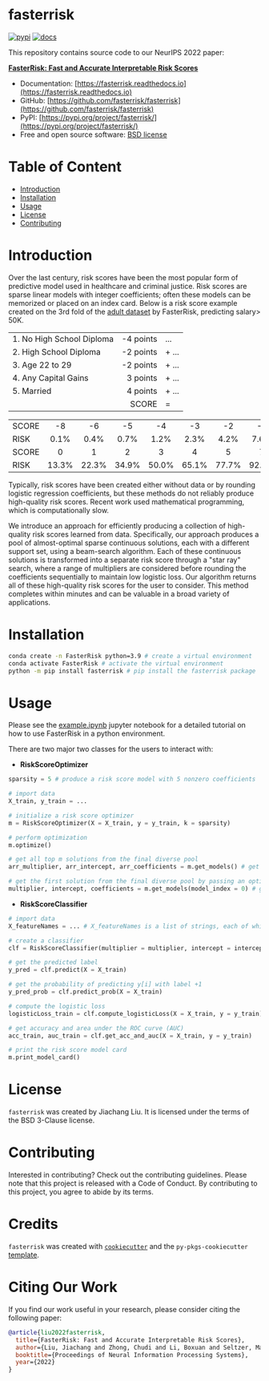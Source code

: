 # fasterrisk <!-- omit in toc -->

[![pypi](https://img.shields.io/pypi/v/fasterrisk.svg)](https://pypi.org/project/fasterrisk/)
[![docs](https://readthedocs.org/projects/fasterrisk/badge/?version=latest)](https://readthedocs.org/projects/fasterrisk/?badge=latest)

This repository contains source code to our NeurIPS 2022 paper:

[**FasterRisk: Fast and Accurate Interpretable Risk Scores**](https://arxiv.org/abs/2210.05846)

- Documentation: [https://fasterrisk.readthedocs.io](https://fasterrisk.readthedocs.io)
- GitHub: [https://github.com/fasterrisk/fasterrisk](https://github.com/fasterrisk/fasterrisk)
- PyPI: [https://pypi.org/project/fasterrisk/](https://pypi.org/project/fasterrisk/)
- Free and open source software: [BSD license](https://github.com/FasterRisk/blob/main/LICENSE)

# Table of Content <!-- omit in toc -->
- [Introduction](#introduction)
- [Installation](#installation)
- [Usage](#usage)
- [License](#license)
- [Contributing](#contributing)


# Introduction
Over the last century, risk scores have been the most popular form of predictive model used in healthcare and criminal justice. Risk scores are sparse linear models with integer coefficients; often these models can be memorized or placed on an index card. Below is a risk score example created on the 3rd fold of the [adult dataset](https://github.com/ustunb/risk-slim/tree/master/examples/data) by FasterRisk, predicting salary> 50K.

|                            |             |       |
| :---                       |    ---:     |  :--- |
|1.  No High School Diploma  |   -4 points |   ... |
|2.     High School Diploma  |   -2 points | + ... |
|3.            Age 22 to 29  |   -2 points | + ... |
|4.       Any Capital Gains  |    3 points | + ... |
|5.                 Married  |    4 points | + ... |
|                            |       SCORE | =     |

|      |        |        |        |        |        |        |        |
|:---  | :----: | :----: | :----: | :----: | :----: | :----: | :----: | 
|SCORE |  -8  |  -6  |  -5  |  -4  |  -3  |  -2  |  -1  |
|RISK  |   0.1% |   0.4% |   0.7% |   1.2% |   2.3% |   4.2% |   7.6% |
|SCORE |  0  |   1  |   2  |   3  |   4  |   5  |   7  |        
|RISK  |  13.3% |  22.3% |  34.9% |  50.0% |  65.1% |  77.7% |  92.4% |

Typically, risk scores have been created either without data or by rounding logistic regression coefficients, but these methods do not reliably produce high-quality risk scores. Recent work used mathematical programming, which is computationally slow.

We introduce an approach for efficiently producing a collection of high-quality risk scores learned from data. Specifically, our approach produces a pool of almost-optimal sparse continuous solutions, each with a different support set, using a beam-search algorithm. Each of these continuous solutions is transformed into a separate risk score through a "star ray" search, where a range of multipliers are considered before rounding the coefficients sequentially to maintain low logistic loss. Our algorithm returns all of these high-quality risk scores for the user to consider. This method completes within minutes and can be valuable in a broad variety of applications.

# Installation

```bash
conda create -n FasterRisk python=3.9 # create a virtual environment
conda activate FasterRisk # activate the virtual environment
python -m pip install fasterrisk # pip install the fasterrisk package
```


# Usage
Please see the [example.ipynb](./docs/example.ipynb) jupyter notebook for a detailed tutorial on how to use FasterRisk in a python environment.

There are two major two classes for the users to interact with:
- **RiskScoreOptimizer**
```python
sparsity = 5 # produce a risk score model with 5 nonzero coefficients 

# import data
X_train, y_train = ...

# initialize a risk score optimizer
m = RiskScoreOptimizer(X = X_train, y = y_train, k = sparsity)

# perform optimization
m.optimize()

# get all top m solutions from the final diverse pool
arr_multiplier, arr_intercept, arr_coefficients = m.get_models() # get m solutions from the diverse pool; Specifically, arr_multiplier.shape=(m, ), arr_intercept.shape=(m, ), arr_coefficients.shape=(m, p)

# get the first solution from the final diverse pool by passing an optional model_index; models are ranked in order of increasing logistic loss
multiplier, intercept, coefficients = m.get_models(model_index = 0) # get the first solution (smallest logistic loss) from the diverse pool; Specifically, multiplier.shape=(1, ), intercept.shape=(1, ), coefficients.shape=(p, )

```

- **RiskScoreClassifier**
```python
# import data
X_featureNames = ... # X_featureNames is a list of strings, each of which is the feature name

# create a classifier
clf = RiskScoreClassifier(multiplier = multiplier, intercept = intercept, coefficients = coefficients, featureNames = featureNames)

# get the predicted label
y_pred = clf.predict(X = X_train)

# get the probability of predicting y[i] with label +1
y_pred_prob = clf.predict_prob(X = X_train)

# compute the logistic loss
logisticLoss_train = clf.compute_logisticLoss(X = X_train, y = y_train)

# get accuracy and area under the ROC curve (AUC)
acc_train, auc_train = clf.get_acc_and_auc(X = X_train, y = y_train) 

# print the risk score model card
m.print_model_card() 
```

# License

`fasterrisk` was created by Jiachang Liu. It is licensed under the terms of the BSD 3-Clause license.

# Contributing

Interested in contributing? Check out the contributing guidelines. Please note that this project is released with a Code of Conduct. By contributing to this project, you agree to abide by its terms.

# Credits <!-- omit in toc -->

`fasterrisk` was created with [`cookiecutter`](https://cookiecutter.readthedocs.io/en/latest/) and the `py-pkgs-cookiecutter` [template](https://github.com/py-pkgs/py-pkgs-cookiecutter).

# Citing Our Work <!-- omit in toc -->

If you find our work useful in your research, please consider citing the following paper:

```BibTeX
@article{liu2022fasterrisk,
  title={FasterRisk: Fast and Accurate Interpretable Risk Scores},
  author={Liu, Jiachang and Zhong, Chudi and Li, Boxuan and Seltzer, Margo and Rudin, Cynthia},
  booktitle={Proceedings of Neural Information Processing Systems},
  year={2022}
}
